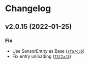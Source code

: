 # Changelog

<!--next-version-placeholder-->

## v2.0.15 (2022-01-25)
### Fix
* Use SensorEntity as Base ([`afa7d3b`](https://github.com/eifinger/hass-foldingathomecontrol/commit/afa7d3ba01b4ac0fbf7aaac00db7cd06a892372d))
* Fix entry unloading ([`73f2af5`](https://github.com/eifinger/hass-foldingathomecontrol/commit/73f2af50a33f9e4e805ac62fa4faf53bcb3bfb2e))
